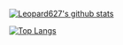 


[![Leopard627's github stats](https://github-readme-stats.vercel.app/api?username=leopard627&show_icons=true&theme=radical)](https://github.com/anuraghazra/github-readme-stats)


[![Top Langs](https://github-readme-stats.vercel.app/api/top-langs/?username=leopard627&layout=compact)](https://github.com/anuraghazra/github-readme-stats)
